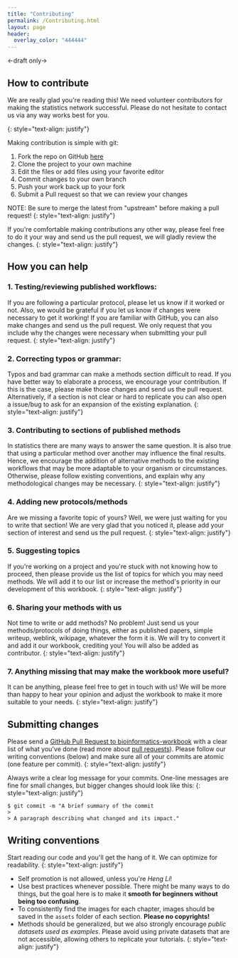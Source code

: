 ```yaml
---
title: "Contributing"
permalink: /Contributing.html
layout: page 
header:
  overlay_color: "444444"
---
```


<-draft only->

## How to contribute

We are really glad you're reading this! We need volunteer contributors for making the statistics network successful. Please do not hesitate to contact us via any way works best for you.

{: style="text-align: justify"}

Making contribution is simple with git:

1. Fork the repo on GitHub [here](https://github.com/davan690/)
2. Clone the project to your own machine
3. Edit the files or add files using your favorite editor
4. Commit changes to your own branch
5. Push your work back up to your fork
6. Submit a Pull request so that we can review your changes

NOTE: Be sure to merge the latest from "upstream" before making a pull request!
{: style="text-align: justify"}

If you're comfortable making contributions any other way, please feel free to do it your way and send us the pull request, we will gladly review the changes.
{: style="text-align: justify"}

## How you can help

### 1. Testing/reviewing published workflows:

If you are following a particular protocol, please let us know if it worked or not. Also, we would be grateful if you let us know if changes were necessary to get it working! If you are familiar with GitHub, you can also make changes and send us the pull request. We only request that you include why the changes were necessary when submitting your pull request.
{: style="text-align: justify"}

### 2. Correcting typos or grammar:

Typos and bad grammar can make a methods section difficult to read. If you have better way to elaborate a process, we encourage your contribution. If this is the case, please make those changes and send us the pull request. Alternatively, if a section is not clear or hard to replicate you can also open a issue/bug to ask for an expansion of the existing explanation.
{: style="text-align: justify"}

### 3. Contributing to sections of published methods

In statistics there are many ways to answer the same question. It is also true that using a particular method over another may influence the final results. Hence, we encourage the addition of alternative methods to the existing workflows that may be more adaptable to your organism or circumstances. Otherwise, please follow existing conventions, and explain why any methodological changes may be necessary.
{: style="text-align: justify"}

### 4. Adding new protocols/methods

Are we missing a favorite topic of yours? Well, we were just waiting for you to write that section! We are very glad that you noticed it, please add your section of interest and send us the pull request.
{: style="text-align: justify"}

### 5. Suggesting topics

If you're working on a project and you're stuck with not knowing how to proceed, then please provide us the list of topics for which you may need methods. We will add it to our list or increase the method's priority in our development of this workbook.
{: style="text-align: justify"}

### 6. Sharing your methods with us

Not time to write or add methods? No problem! Just send us your methods/protocols of doing things, either as published papers, simple writeup, weblink, wikipage, whatever the form it is. We will try to convert it and add it our workbook, crediting you! You will also be added as contributor.
{: style="text-align: justify"}

### 7. Anything missing that may make the workbook more useful?

It can be anything, please feel free to get in touch with us! We will be more than happy to hear your opinion and adjust the workbook to make it more suitable to your needs.
{: style="text-align: justify"}

## Submitting changes

Please send a [GitHub Pull Request to bioinformatics-workbook](https://github.com/ISUgenomics/bioinformatics-workbook/pull/new/master) with a clear list of what you've done (read more about [pull requests](http://help.github.com/pull-requests/)). Please follow our writing conventions (below) and make sure all of your commits are atomic (one feature per commit).
{: style="text-align: justify"}

Always write a clear log message for your commits. One-line messages are fine for small changes, but bigger changes should look like this:
{: style="text-align: justify"}

    $ git commit -m "A brief summary of the commit
    >
    > A paragraph describing what changed and its impact."

## Writing conventions

Start reading our code and you'll get the hang of it. We can optimize for readability.
{: style="text-align: justify"}

  * Self promotion is not allowed, unless you're _Heng Li_!
  * Use best practices whenever possible. There might be many ways to do things, but the goal here is to make it **smooth for beginners without being too confusing**.
  * To consistently find the images for each chapter, images should be saved in the `assets` folder of each section. **Please no copyrights!**
  * Methods should be generalized, but we also strongly encourage _public datasets used as examples_. Please avoid using private datasets that are not accessible, allowing others to replicate your tutorials.
  {: style="text-align: justify"}

